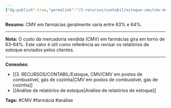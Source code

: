 ```yaml
---
{"dg-publish":true,"permalink":"/3-recursos/contabil/estoque-cmv/cmv-medio-para-farmacias/","dgPassFrontmatter":true,"created":"2025-06-05T22:10:24.307-03:00","updated":"2025-06-05T22:27:03.178-03:00"}
---
```



**Resumo:** 
CMV em farmácias geralmente varia entre 63% e 64%.

---

**Nota:**
O custo da mercadoria vendida (CMV) em farmácias gira em torno de 63–64%. Este valor é útil como referência ao revisar os relatórios de estoque enviados pelos clientes.

---

**Conexões:**

- [[3. RECURSOS/CONTABIL/Estoque, CMV/CMV em postos de combustível, gás de cozinha\|CMV em postos de combustível, gás de cozinha]]
- [[Análise de relatórios de estoque\|Análise de relatórios de estoque]]

**Tags:** #CMV #farmácia #análise
